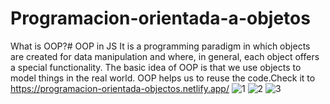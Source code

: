﻿# Programacion-orientada-a-objetos
What is OOP?#
OOP in JS
It is a programming paradigm in which objects are created for data manipulation and where, in general, each object offers a special functionality.
The basic idea of ​​OOP is that we use objects to model things in the real world.
OOP helps us to reuse the code.Check it to https://programacion-orientada-objectos.netlify.app/
![1](https://user-images.githubusercontent.com/117450061/224965988-badb9926-200f-428d-9485-c84859914895.png)
![2](https://user-images.githubusercontent.com/117450061/224966092-4a1c4045-5f4a-4569-9125-35f84d442529.png)
![3](https://user-images.githubusercontent.com/117450061/224966179-accae8d6-ed86-453f-a073-7355f0246c68.png)

